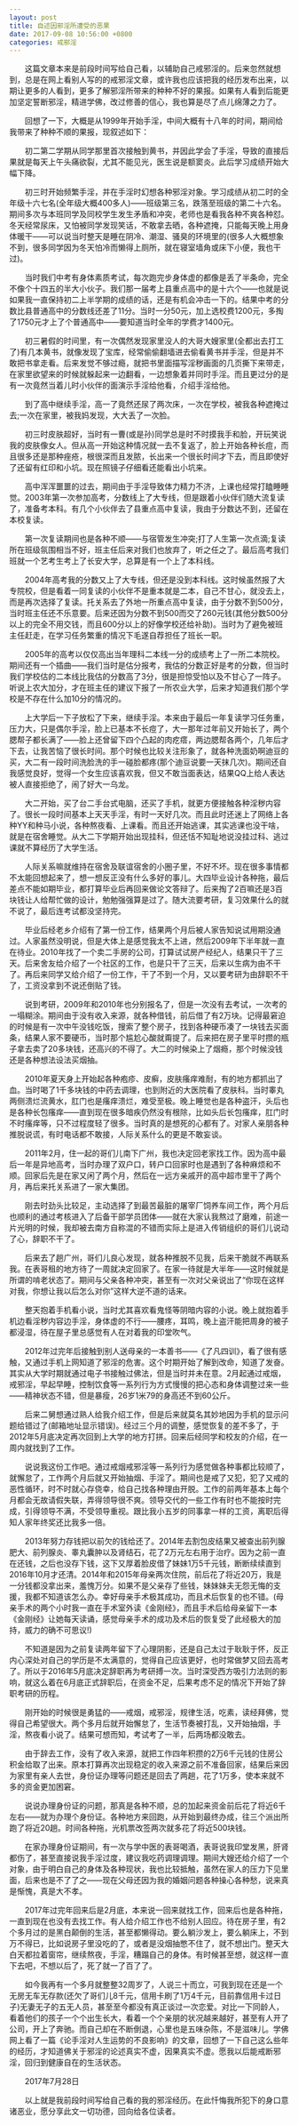 ```yaml
---
layout: post
title: 自述因邪淫所遭受的恶果
date: 2017-09-08 10:56:00 +0800
categories: 戒邪淫
---
```


　　这篇文章本来是前段时间写给自己看，以辅助自己戒邪淫的。后来忽然就想到，总是在网上看别人写的的戒邪淫文章，或许我也应该把我的经历发布出来，以期让更多的人看到，更多了解邪淫所带来的种种不好的果报。如果有人看到后能更加坚定誓断邪淫，精进学佛，改过修善的信心，我也算是尽了点儿绵薄之力了。
　　回想了一下，大概是从1999年开始手淫，中间大概有十八年的时间，期间给我带来了种种不顺的果报，现叙述如下：
　　初二第二学期从同学那里首次接触到黄书，并因此学会了手淫，导致的直接后果就是每天上午头痛欲裂，尤其不能见光，医生说是额窦炎。此后学习成绩开始大幅下降。
　　初三时开始频繁手淫，并在手淫时幻想各种邪淫对象。学习成绩从初二时的全年级十六七名(全年级大概400多人)——班级第三名，跌落至班级的第二十六名。期间多次与本班同学及同校学生发生矛盾和冲突，老师也是看我各种不爽各种怼。冬天经常尿床，又怕被同学发现笑话，不敢拿去晒，各种遮掩，只能每天晚上用身体暖干——可以说当时整天是睡在阴冷、潮湿、骚臭的环境里的(很多人大概想象不到，很多同学因为冬天怕冷而懒得上厕所，就在寝室墙角或床下小便，我也干过)。
　　当时我们中考有身体素质考试，每次跑完步身体虚的都像是丢了半条命，完全不像个十四五的半大小伙子。我们那一届考上县重点高中的是十六个——也就是说如果我一直保持初二上半学期的成绩的话，还是有机会冲击一下的。结果中考的分数比县普通高中的分数线还差了11分。当时一分50元，加上选校费1200元，多掏了1750元才上了个普通高中——要知道当时全年的学费才1400元。
　　初三暑假的时间里，有一次偶然发现家里没人的大哥大嫂家里(全都出去打工了)有几本黄书，就像发现了宝库，经常偷偷翻墙进去偷看黄书并手淫，但是并不敢把书拿走看。后来发觉不够过瘾，就把书里面描写淫秽画面的几页撕下来带走，在家里欲望来的时候就躲起来一边翻看，一边想象着并同时手淫。而且更过分的是有一次竟然当着儿时小伙伴的面演示手淫给他看，介绍手淫给他。
　　到了高中继续手淫，高一了竟然还尿了两次床，一次在学校，被我各种遮掩过去;一次在家里，被我妈发现，大大丢了一次脸。
　　初三时皮肤超好，当时有一曹(或是孙)同学总是时不时摸我手和脸，开玩笑说我的皮肤像女人。但从高一开始这种情况就一去不复返了，脸上开始各种长痘，而且很多还是那种痤疮，根很深而且发脓，长出来一个很长时间才下去，而且即使好了还留有红印和小坑。现在照镜子仔细看还能看出小坑来。
　　高中浑浑噩噩的过去，期间由于手淫导致体力精力不济，上课也经常打瞌睡睡觉。2003年第一次参加高考，分数线上了大专线，但是跟着小伙伴们随大流复读了，准备考本科。有几个小伙伴去了县重点高中复读，我由于分数达不到，还留在本校复读。
　　第一次复读期间也是各种不顺——与宿管发生冲突;打了人生第一次点滴;复读所在班级氛围相当不好，班主任后来对我们也放弃了，听之任之了。最后高考我们班就一个艺考生考上了长安大学，总算是有一个上了本科线。
　　2004年高考我的分数又上了大专线，但还是没到本科线。这时候虽然报了大专院校，但是看着一同复读的小伙伴不是重本就是二本，自己不甘心，就没去上，而是再次选择了复读。托关系去了外地一所重点高中复读，由于分数不到500分，当时班主任还不乐意要。后来还因为分数不到500而交了260元钱(其他分数500分以上的完全不用交钱，而且600分以上的好像学校还给补助)。当时为了避免被班主任赶走，在学习任务繁重的情况下毛遂自荐担任了班长一职。
　　2005年的高考以仅仅高出当年理科二本线一分的成绩考上了一所二本院校。期间还有一个插曲——我们当时是估分报考，我估的分数正好是考的分数，但当时我们学校估的二本线比我估的分数高了3分，很是担惊受怕以及不甘心了一阵子。听说上农大加分，才在班主任的建议下报了一所农业大学，后来才知道我们那个学校是不存在什么加10分的情况的。
　　上大学后一下子放松了下来，继续手淫。本来由于最后一年复读学习任务重，压力大，只是偶尔手淫，脸上已基本不长痘了，大一那年过年前又开始长了，两个腮帮子都长满了——脸上还曾留下四个凸起的肉疙瘩，两边腮帮各两个，几年后才下去，让我苦恼了很长时间。那个时候也比较关注形象了，就各种洗面奶啊迪豆的买，大二有一段时间洗脸洗的手一碰脸都疼(那个迪豆说要一天抹几次)。期间还自我感觉良好，觉得一个女生应该喜欢我，但又不敢当面表达，结果QQ上给人表达被人直接拒绝了，闹了好大一乌龙。
　　大二开始，买了台二手台式电脑，还买了手机，就更方便接触各种淫秽内容了。很长一段时间基本上天天手淫，有时一天好几次。而且此时还迷上了网络上各种YY和种马小说，各种熬夜看、上课看。而且还开始逃课，其实逃课也没干啥，就是在宿舍睡觉。从大二下学期开始出现挂科，但还恬不知耻地说没挂过科、逃过课就不算经历了大学生活。
　　人际关系嘛就维持在宿舍及联谊宿舍的小圈子里，不好不坏。现在很多事情都不太能回想起来了，想一想反正没有什么多好的事儿。大四毕业设计各种拖，最后差点不能如期毕业，都打算毕业后再回来做论文答辩了。后来掏了2百嘛还是3百块钱让人给帮忙做的设计，勉勉强强算是过了。随大流要考研，复习效果什么的就不说了，最后连考试都没坚持完。
　　毕业后经老乡介绍有了第一份工作，结果两个月后被人家告知说试用期没通过。人家虽然没明说，但是大体上是感觉我太不上进，然后2009年下半年就一直在待业。2010年找了一个卖二手房的公司，打算试试房产经纪人，结果只干了三天。后来舍友给介绍了一个社区的工作，也是只干了三天，后来以生病为由不干了。再后来同学又给介绍了一份工作，干了不到一个月，又以要考研为由辞职不干了，工资没拿到不说还倒贴了钱。
　　说到考研，2009年和2010年也分别报名了，但是一次没有去考试，一次考的一塌糊涂。期间由于没有收入来源，就各种借钱，前后借了有2万块。记得最窘迫的时候是有一次中午没钱吃饭，搜索了整个房子，找到各种硬币凑了一块钱去买面条，结果人家不要硬币，当时那个尴尬心酸就甭提了。后来把在房子里平时攒的瓶子拿去卖了20多块钱，还高兴的不得了。大二的时候染上了烟瘾，那个时候没钱还是各种想法设法买烟抽。
　　2010年夏天身上开始起各种疱疹、皮癣，皮肤瘙痒难耐，有的地方都抓出了血。当时喝了1千多块钱的中药去调理，也到附近的大医院看了皮肤科。当时睾丸两侧溃烂流黄水，肛门也是瘙痒溃烂，难受至极。晚上睡觉也是各种盗汗，头后也是各种长包瘙痒——直到现在很多暗疾仍然没有根除，比如头后长包瘙痒，肛门时不时瘙痒等，只不过程度轻了很多。当时真的是想死的心都有了。对家人亲朋各种推脱说谎，有时电话都不敢接，人际关系什么的更是不敢妄谈。
　　2011年2月，住一起的哥们儿南下广州，我也决定回老家找工作。因为高中最后一年是异地高考，当时办理了双户口，转户口回家时也是遇到了各种麻烦和不顺。回家后先是在家又闲了两个月，然后在一远方亲戚开的高中超市里干了两个月，再后来托关系进了一家大集团。
　　刚去时劲头比较足，主动选择了到最苦最脏的屠宰厂饲养车间工作，两个月后也顺利的通过考核进入了后备干部学员团体——就在大家认我熬过了磨难，前途一片光明的时候，我却被去南方自称混的不错而实际上是进入传销组织的哥们儿说动了心，辞职不干了。
　　后来去了趟广州，哥们儿良心发现，就各种推脱不见我，后来干脆就不再联系我。在表哥租的地方待了一周就决定回家了。在家一待就是大半年——这时候就是所谓的啃老状态了。期间与父亲各种冲突，甚至有一次对父亲说出了“你现在这样对我，你想让我以后怎么对你”这样大逆不道的话来。
　　整天抱着手机看小说，当时尤其喜欢看鬼怪等阴暗内容的小说。晚上就抱着手机边看淫秽内容边手淫，身体虚的不行——腰疼，耳鸣，晚上盗汗能把周身的被子都浸湿，待在屋子里总感觉有人在对着我的印堂吹气。
　　2012年过完年后接触到别人送母亲的一本善书——《了凡四训》，看了很有感触，又通过手机上网知道了邪淫的危害。这个时期开始了解到改命，知道了发奋。其实从大学时期就通过电子书接触过佛法，但是当时并未在意。2月起通过戒烟，戒邪淫，早起早睡，控制饮食等一系列行为方式慢慢的把心态和身体调整过来一些——精神状态不错，但是暴瘦，26岁1米79的身高还不到60公斤。
　　后来二舅想通过熟人给我介绍工作，但是后来就莫名其妙地因为手机的显示问题给错过了(邮箱地址显示错误)。经过三个月的调整，感觉恢复的差不多了，于2012年5月底决定再次回到上大学的地方打拼。回来后经同学和校友的介绍，在一周内就找到了工作。
　　说说我这份工作吧。通过戒烟戒邪淫等一系列行为感觉做各种事都比较顺了，就懈怠了，工作两个月后就又开始抽烟、手淫了。期间也是戒了又犯，犯了又戒的恶性循环，时不时就心存侥幸，给自己找各种理由开脱。工作的前两年基本上每个月都会无故请假失联，弄得领导很不爽。领导交代的一些工作有时也不能按时完成，引得领导不满，不受领导重视。跟比我小五岁的同事拿一样的工资，离职后得知人家年终奖还比我多一倍。
　　2013年努力存钱把以前欠的钱给还了。2014年去割包皮结果又被查出前列腺肥大、前列腺炎、睾丸囊肿以及肾结石，花了2万元左右用于治疗。因为之前一直在还钱，之后也没存下钱，这下又厚着脸皮借了妹妹1万5千元钱，断断续续直到2016年10月才还清。2014年和2015年母亲两次住院，前后花了将近20万，我是一分钱都没拿出来，羞愧万分。如果不是父亲存了些钱，妹妹妹夫无怨无悔的支援，我都不知道该怎么办。幸好母亲手术极其成功，而且术后恢复的也不错。(母亲手术的两个小时我一直在手术室外读《金刚经》，而且手术后给母亲留下一本《金刚经》让她每天读诵，感觉母亲手术的成功及术后的恢复受了此经极大的加持，威力的确不可思议!)
　　不知道是因为之前复读两年留下了心理阴影，还是自己太过于耿耿于怀，反正内心深处对自己的学历是不太满意的，觉得自己应该更好，也时常做梦又回去高考了。所以于2016年5月底决定辞职再为考研搏一次。当时深受西方吸引力法则的影响，就这么着在6月底正式辞职后，在资金不足，后果考虑不足的情况下开始了辞职考研的历程。
　　刚开始的时候很是勇猛的——戒烟，戒邪淫，规律生活，吃素，读经拜佛，觉得自己希望很大。两个多月后就开始懈怠了，生活节奏被打乱，又开始抽烟，手淫，熬夜看小说了。结果可想而知，考试考了一半，后两场都没敢去。
　　由于辞去工作，没有了收入来源，就把工作四年积攒的2万6千元钱的住房公积金给取了出来。原本打算再次出现稳定的收入来源之前不准备回家，结果后来因为家里有亲人去世，身份证办理等问题还是回去了两趟，花了1万多，使本来就不多的资金更加困窘。
　　说说办理身份证的问题，那真是各种不顺，总的加起来资金前后花了将近6千左右——就为办理个身份证。各种地方来回跑，从开始到最终办成，往三个派出所跑了将近20趟。时间各种拖，光机票改签两次就多花了将近500块钱。
　　在家办理身份证期间，有一次与学中医的表哥喝酒，表哥说我印堂发黑，肝肾都伤了，甚至直接说我手淫过度，建议我吃药调理调理。期间大嫂还给介绍了一个对象，由于明白自己的身体及各种现状，我也比较抵触，虽然在家人的压力下见里面，后来也是不了了之——现在父母还因为我的婚姻问题各种操心各种愁，说来真是惭愧，真是大不孝。
　　2017年过完年回来后是2月底，本来说一回来就找工作，回来后也是各种拖，一直到现在也没有去找工作。有人给介绍工作也不给别人回应。待在房子里，有2个多月过的是黑白颠倒的生活，甚至都懒得动。要么躺沙发上，要么躺床上，不到万不得已，比如说房子里没吃的了，或者是没烟抽憋不住了，就不想出门。整天大白天都拉着窗帘，继续熬夜，手淫，糟蹋自己的身体。有时候甚至想，就这样一直下去吧，不想以后了，死了就一了百了了。
　　如今我再有一个多月就整整32周岁了，人说三十而立，可我到现在还是一个无房无车无存款(还欠了哥们儿8千元，信用卡刷了1万4千元，目前靠信用卡过日子)无妻无子的五无人员，甚至至今都没有真正谈过一次恋爱。对比一下同龄人，看着他们的孩子一个个出生长大，看着一个个亲朋的状况越来越好，甚至有人开了公司，开上了奔驰。而自己却在不断倒退，心里也是五味杂陈，不是滋味儿。学佛网上看了一篇《论手淫对人生运势的不良影响》的文章，回想了一下自己这么些年的经历，才知道佛关于邪淫的论述真实不虚，因果真实不虚。愿我以后能戒断邪淫，回归到健康自在的生活状态。
　　2017年7月28日
　　以上就是我前段时间写给自己看的我的邪淫经历。在此忏悔我所犯下的身口意诸恶业，愿分享此文一切功德，回向给各位读者。